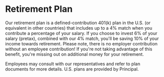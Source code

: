 # Retirement Plan

Our retirement plan is a defined-contribution 401(k) plan in the U.S. (or equivalent in other countries) that includes up to a 4% match when you contribute a percentage of your salary. If you choose to invest 6% of your salary (pretax), combined with our 4% match, you'll be saving 10% of your income towards retirement. Please note, there is no employer contribution without an employee contribution! If you're not taking advantage of this benefit, you're missing out on additional money for your retirement.

Employees may consult with our representatives and refer to plan documents for more details. U.S. plans are provided by Principal.
